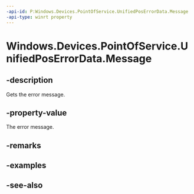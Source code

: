 ```yaml
---
-api-id: P:Windows.Devices.PointOfService.UnifiedPosErrorData.Message
-api-type: winrt property
---
```


<!-- Property syntax
public string Message { get; }
-->

# Windows.Devices.PointOfService.UnifiedPosErrorData.Message

## -description
Gets the error message.

## -property-value
The error message.

## -remarks

## -examples

## -see-also
